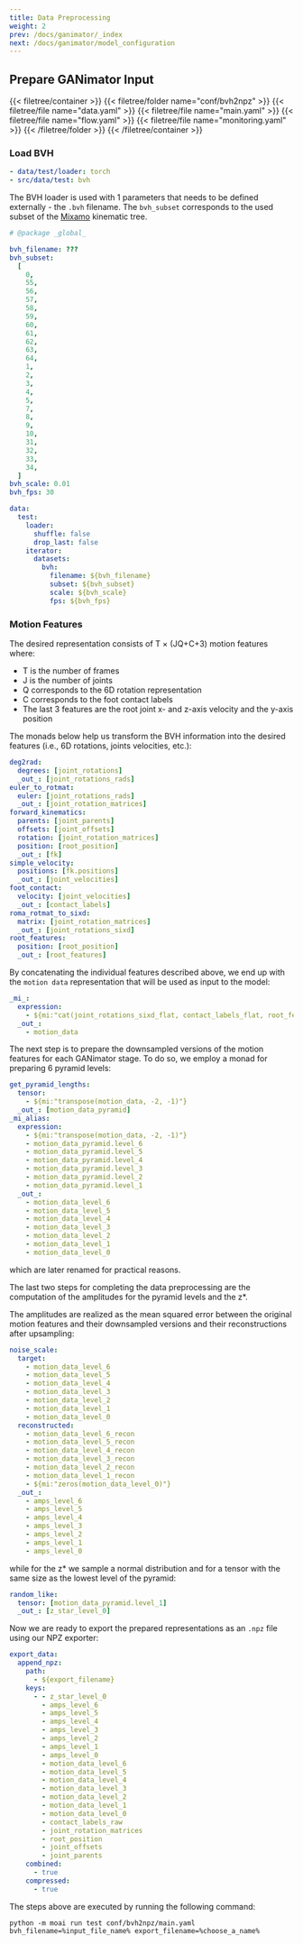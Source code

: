 ```yaml
---
title: Data Preprocessing
weight: 2
prev: /docs/ganimator/_index
next: /docs/ganimator/model_configuration
---
```


## Prepare GANimator Input

{{< filetree/container >}}
  {{< filetree/folder name="conf/bvh2npz" >}}
    {{< filetree/file name="data.yaml" >}}
    {{< filetree/file name="main.yaml" >}}
    {{< filetree/file name="flow.yaml" >}}
    {{< filetree/file name="monitoring.yaml" >}}
  {{< /filetree/folder >}}
{{< /filetree/container >}}

### Load BVH

```yaml {filename="main.yaml"}
- data/test/loader: torch
- src/data/test: bvh
```

The BVH loader is used with 1 parameters that needs to be defined externally - the `.bvh` filename. The `bvh_subset` corresponds to the used subset of the [Mixamo](https://www.mixamo.com/) kinematic tree. 

```yaml {filename="data.yaml"}
# @package _global_

bvh_filename: ???
bvh_subset:
  [
    0,
    55,
    56,
    57,
    58,
    59,
    60,
    61,
    62,
    63,
    64,
    1,
    2,
    3,
    4,
    5,
    7,
    8,
    9,
    10,
    31,
    32,
    33,
    34,
  ]
bvh_scale: 0.01
bvh_fps: 30

data:
  test:
    loader:
      shuffle: false
      drop_last: false
    iterator:
      datasets:
        bvh:
          filename: ${bvh_filename}
          subset: ${bvh_subset}
          scale: ${bvh_scale}
          fps: ${bvh_fps}
```

### Motion Features

The desired representation consists of T × (JQ+C+3) motion features where:

- T is the number of frames
- J is the number of joints
- Q corresponds to the 6D rotation representation
- C corresponds to the foot contact labels
- The last 3 features are the root joint x- and z-axis velocity and the y-axis position

The monads below help us transform the BVH information into the desired features (i.e., 6D rotations, joints velocities, etc.):

```yaml {filename="flow.yaml"}
deg2rad:
  degrees: [joint_rotations]
  _out_: [joint_rotations_rads]
euler_to_rotmat:
  euler: [joint_rotations_rads]
  _out_: [joint_rotation_matrices]
forward_kinematics:
  parents: [joint_parents]
  offsets: [joint_offsets]
  rotation: [joint_rotation_matrices]
  position: [root_position]
  _out_: [fk]
simple_velocity:
  positions: [fk.positions]
  _out_: [joint_velocities]
foot_contact:
  velocity: [joint_velocities]
  _out_: [contact_labels]
roma_rotmat_to_sixd:
  matrix: [joint_rotation_matrices]
  _out_: [joint_rotations_sixd]
root_features:
  position: [root_position]
  _out_: [root_features]
```

By concatenating the individual features described above, we end up with the `motion data` representation that will be used as input to the model:

```yaml {filename="flow.yaml"}
_mi_:
  expression:
    - ${mi:"cat(joint_rotations_sixd_flat, contact_labels_flat, root_features, zero_position, -1)"}
  _out_:
    - motion_data
```

The next step is to prepare the downsampled versions of the motion features for each GANimator stage. To do so, we employ a monad for preparing 6 pyramid levels:

```yaml {filename="flow.yaml"}
get_pyramid_lengths:
  tensor:
    - ${mi:"transpose(motion_data, -2, -1)"}
  _out_: [motion_data_pyramid]
_mi_alias:
  expression:
    - ${mi:"transpose(motion_data, -2, -1)"}
    - motion_data_pyramid.level_6
    - motion_data_pyramid.level_5
    - motion_data_pyramid.level_4
    - motion_data_pyramid.level_3
    - motion_data_pyramid.level_2
    - motion_data_pyramid.level_1
  _out_:
    - motion_data_level_6
    - motion_data_level_5
    - motion_data_level_4
    - motion_data_level_3
    - motion_data_level_2
    - motion_data_level_1
    - motion_data_level_0
```

which are later renamed for practical reasons.

The last two steps for completing the data preprocessing are the computation of the amplitudes for the pyramid levels and the z*.

The amplitudes are realized as the mean squared error between the original motion features and their downsampled versions and their reconstructions after upsampling:

```yaml {filename="flow.yaml"}
noise_scale:
  target:
    - motion_data_level_6
    - motion_data_level_5
    - motion_data_level_4
    - motion_data_level_3
    - motion_data_level_2
    - motion_data_level_1
    - motion_data_level_0
  reconstructed:
    - motion_data_level_6_recon
    - motion_data_level_5_recon
    - motion_data_level_4_recon
    - motion_data_level_3_recon
    - motion_data_level_2_recon
    - motion_data_level_1_recon
    - ${mi:"zeros(motion_data_level_0)"}
  _out_:
    - amps_level_6
    - amps_level_5
    - amps_level_4
    - amps_level_3
    - amps_level_2
    - amps_level_1
    - amps_level_0
```

while for the z* we sample a normal distribution and for a tensor with the same size as the lowest level of the pyramid:

```yaml {filename="flow.yaml"}
random_like:
  tensor: [motion_data_pyramid.level_1]
  _out_: [z_star_level_0]
```

Now we are ready to export the prepared representations as an `.npz` file using our NPZ exporter:

```yaml {filename="monitoring.yaml"}
export_data:
  append_npz:
    path:
      - ${export_filename}
    keys:
      - - z_star_level_0
        - amps_level_6
        - amps_level_5
        - amps_level_4
        - amps_level_3
        - amps_level_2
        - amps_level_1
        - amps_level_0
        - motion_data_level_6
        - motion_data_level_5
        - motion_data_level_4
        - motion_data_level_3
        - motion_data_level_2
        - motion_data_level_1
        - motion_data_level_0
        - contact_labels_raw
        - joint_rotation_matrices
        - root_position
        - joint_offsets
        - joint_parents
    combined:
      - true
    compressed:
      - true
```

The steps above are executed by running the following command:
```
python -m moai run test conf/bvh2npz/main.yaml bvh_filename=%input_file_name% export_filename=%choose_a_name%
```